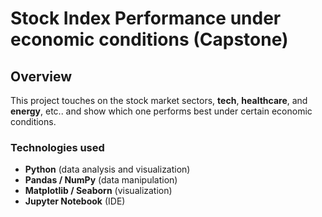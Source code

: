 # Stock Index Performance under economic conditions (Capstone)

## Overview 
This project touches on the stock market sectors, **tech**, **healthcare**, and **energy**, etc.. and show which one performs best under certain economic conditions.

### Technologies used
- **Python** (data analysis and visualization)
- **Pandas / NumPy** (data manipulation)
- **Matplotlib / Seaborn** (visualization)
- **Jupyter Notebook** (IDE)

